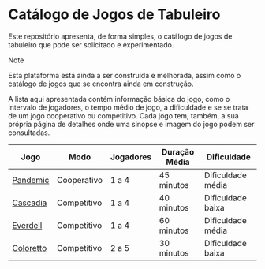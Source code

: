 # Catálogo de Jogos de Tabuleiro

Este repositório apresenta, de forma simples, o catálogo de jogos de tabuleiro que pode ser solicitado e experimentado.

> [!NOTE]
> Esta plataforma está ainda a ser construída e melhorada, assim como o catálogo de jogos que se encontra ainda em
> construção.


A lista aqui apresentada contém informação básica do jogo, como o intervalo de jogadores, o tempo médio de jogo,
a dificuldade e se se trata de um jogo cooperativo ou competitivo.
Cada jogo tem, também, a sua própria página de detalhes onde uma sinopse e imagem do jogo podem ser consultadas.

 | Jogo                                                           | Modo        | Jogadores | Duração Média | Dificuldade       |
 | ---                                                            | ---         | ---       | ---           | ---               |
 | [Pandemic](./games/pandemic.md)                                | Cooperativo | 1 a 4     | 45 minutos    | Dificuldade média |
 | [Cascadia](./games/cascadia.md)                                | Competitivo | 1 a 4     | 40 minutos    | Dificuldade baixa |
 | [Everdell](./games/everdell.md)                                | Competitivo | 1 a 4     | 60 minutos    | Dificuldade média |
 | [Coloretto](./games/coloretto.md)                              | Competitivo | 2 a 5     | 30 minutos    | Dificuldade baixa |
